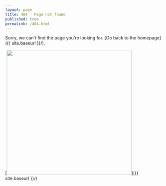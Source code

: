 ```yaml
---
layout: page
title: 404 - Page not found
published: true
permalink: /404.html
---
```


Sorry, we can't find the page you're looking for. [Go back to the homepage]({{ site.baseurl }}/).

[<img src="{{ site.baseurl }}/images/404.jpg" style="width: 400px;"/>]({{ site.baseurl }}/)
